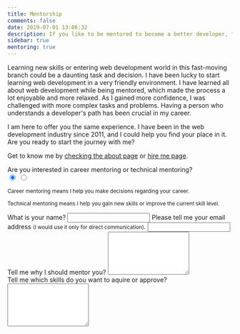 ```yaml
---
title: Mentorship
comments: false
date: 2019-07-01 13:06:32
description: If you like to be mentored to become a better developer, feel free to contact me.
sidebar: true
mentoring: true
---
```


Learning new skills or entering web development world in this fast-moving branch could be a daunting task and decision. I have been lucky to start learning web development in a very friendly environment. I have learned all about web development while being mentored, which made the process a lot enjoyable and more relaxed. As I gained more confidence, I was challenged with more complex tasks and problems. Having a person who understands a developer's path has been crucial in my career.

I am here to offer you the same experience. I have been in the web development industry since 2011, and I could help you find your place in it. Are you ready to start the journey with me?

Get to know me by [checking the about page](/about-me/) or [hire me page](/hire-me/).

<div class="kwes-form form" v-cloak>
  <form method="POST" action="https://kwes.io/api/foreign/forms/vbu1VyogUhgQ3qVf73L6" multistep mode="test">
    <form-step header="Step 1">
      <label class="radio">Are you interested in career mentoring or technical mentoring?</label>
      <div class="kw-radio-group" rules="required">
        <input type="radio" name="mentoring" value="career" id="Career" label="Career" checked="checked">
        <input type="radio" name="mentoring" value="technical" id="Technical" label="Technical">
      </div>
      <div class="desc">
        <p><small>Career mentoring means I help you make decisions regarding your career.</small></p>
        <p><small>Technical mentoring means I help you gain new skills or improve the current skill level.</small></p>
      </div>
    </form-step>
    <form-step header="Step 2">
      <label for="name">What is your name?</label>
      <input type="text" id="name" name="name" rules="required">
      <label for="email">Please tell me your email address <small>(I would use it only for direct communication)</small>.</label>
      <input type="email" id="email" name="email" rules="required|email|max:255">
      <label for="note">Tell me why I should mentor you?</label>
      <textarea id="note" name="note" rules="required" rows="6"></textarea>
      <div kw-show="fields.mentoring == 'technical'">
        <label for="note2">Tell me which skills do you want to aquire or approve?</label>
        <textarea id="note2" name="note2" rules="required_if:mentoring,technical" rows="6"></textarea>
      </div>
    </form-step>
  </form>
</div>
<script src="https://kwes.io/js/kwes.js"></script>

